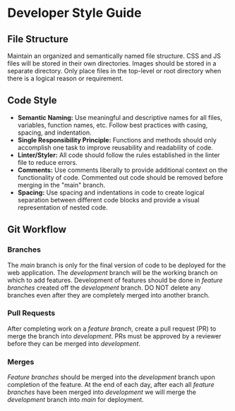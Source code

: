 # Developer Style Guide

## File Structure

Maintain an organized and semantically named file structure. CSS and JS files will be stored in their own directories. Images should be stored in a separate directory. Only place files in the top-level or root directory when there is a logical reason or requirement.

## Code Style

- **Semantic Naming:** Use meaningful and descriptive names for all files, variables, function names, etc. Follow best practices with casing, spacing, and indentation.
- **Single Responsibility Principle:** Functions and methods should only accomplish one task to improve reusability and readability of code.
- **Linter/Styler:** All code should follow the rules established in the linter file to reduce errors.
- **Comments:** Use comments liberally to provide additional context on the functionality of code. Commented out code should be removed before merging in the "main" branch.
- **Spacing:** Use spacing and indentations in code to create logical separation between different code blocks and provide a visual representation of nested code.

## Git Workflow

### Branches

The *main* branch is only for the final version of code to be deployed for the web application. The *development* branch will be the working branch on which to add features. Development of features should be done in *feature branches* created off the *development* branch. DO NOT delete any branches even after they are completely merged into another branch.

### Pull Requests

After completing work on a *feature branch*, create a pull request (PR) to merge the branch into *development*. PRs must be approved by a reviewer before they can be merged into *development*.

### Merges

*Feature branches* should be merged into the *development* branch upon completion of the feature. At the end of each day, after each all *feature branches* have been merged into *development* we will merge the *development* branch into *main* for deployment.
